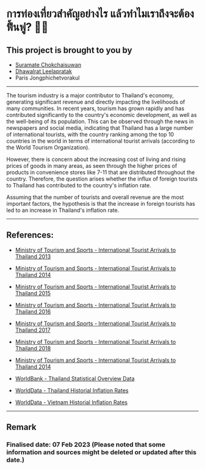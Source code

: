 # การท่องเที่ยวสำคัญอย่างไร แล้วทำไมเราถึงจะต้องฟื้นฟู? 🐼🎋
## This project is brought to you by 
* [Suramate Chokchaisuwan](https://github.com/sc-matthew)
* [Dhawalrat Leelapratak](https://github.com/Dhawalratlee)
* Paris Jongphichetvorakul
---

The tourism industry is a major contributor to Thailand's economy, generating significant revenue and directly impacting the livelihoods of many communities. In recent years, tourism has grown rapidly and has contributed significantly to the country's economic development, as well as the well-being of its population. This can be observed through the news in newspapers and social media, indicating that Thailand has a large number of international tourists, with the country ranking among the top 10 countries in the world in terms of international tourist arrivals (according to the World Tourism Organization).

However, there is concern about the increasing cost of living and rising prices of goods in many areas, as seen through the higher prices of products in convenience stores like 7-11 that are distributed throughout the country. Therefore, the question arises whether the influx of foreign tourists to Thailand has contributed to the country's inflation rate.

Assuming that the number of tourists and overall revenue are the most important factors, the hypothesis is that the increase in foreign tourists has led to an increase in Thailand's inflation rate.

---
## References:
* [Ministry of Tourism and Sports -  International Tourist Arrivals to Thailand 2013](https://www.mots.go.th/news/category/470)
* [Ministry of Tourism and Sports -  International Tourist Arrivals to Thailand 2014](https://www.mots.go.th/news/category/476)
* [Ministry of Tourism and Sports -  International Tourist Arrivals to Thailand 2015](https://www.mots.go.th/news/category/479)
* [Ministry of Tourism and Sports -  International Tourist Arrivals to Thailand 2016](https://www.mots.go.th/news/category/435)
* [Ministry of Tourism and Sports -  International Tourist Arrivals to Thailand 2017](https://www.mots.go.th/news/category/414)
* [Ministry of Tourism and Sports -  International Tourist Arrivals to Thailand 2018](https://www.mots.go.th/news/category/497)
* [Ministry of Tourism and Sports -  International Tourist Arrivals to Thailand 2014](https://www.mots.go.th/news/category/521)

* [WorldBank - Thailand Statistical Overview Data](https://data.worldbank.org/country/thailand)
* [WorldData - Thailand Historial Inflation Rates](https://www.worlddata.info/asia/thailand/inflation-rates.php)
* [WorldData - Vietnam Historial Inflation Rates](https://www.worlddata.info/asia/vietnam/inflation-rates.php)

---
## Remark
### Finalised date: 07 Feb 2023 (Please noted that some information and sources might be deleted or updated after this date.)
